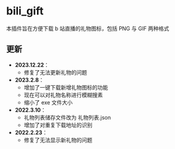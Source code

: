 # bili_gift

本插件旨在方便下载 b 站直播的礼物图标，包括 PNG 与 GIF 两种格式

## 更新

-   **2023.12.22**：
    -   修复了无法更新礼物的问题
-   **2023.2.8**：
    -   增加了一键下载新增礼物图标的功能
    -   现在可以对礼物名称进行模糊搜素
    -   缩小了 exe 文件大小
-   **2022.3.10**：
    -   礼物列表储存文件改为 礼物列表.json
    -   增加了对重复下载地址的识别
-   **2022.2.23**：
    -   修复了无法显示新礼物的问题
